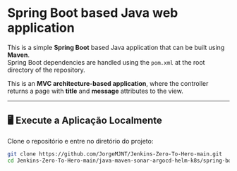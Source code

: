# Spring Boot based Java web application

This is a simple **Spring Boot** based Java application that can be built using **Maven**.  
Spring Boot dependencies are handled using the `pom.xml` at the root directory of the repository.

This is an **MVC architecture-based application**, where the controller returns a page with **title** and **message** attributes to the view.

---

## **🖥️ Execute a Aplicação Localmente**
Clone o repositório e entre no diretório do projeto:

```sh
git clone https://github.com/JorgeMJNT/Jenkins-Zero-To-Hero-main.git
cd Jenkins-Zero-To-Hero-main/java-maven-sonar-argocd-helm-k8s/spring-boot-app



